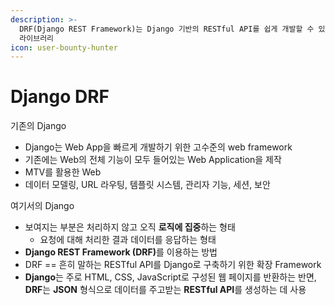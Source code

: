 ```yaml
---
description: >-
  DRF(Django REST Framework)는 Django 기반의 RESTful API를 쉽게 개발할 수 있도록 지원하는 강력하고 유연한
  라이브러리
icon: user-bounty-hunter
---
```


# Django DRF

기존의 Django

* Django는 Web App을 빠르게 개발하기 위한 고수준의 web framework
* 기존에는 Web의 전체 기능이 모두 들어있는 Web Application을 제작
* MTV를 활용한 Web
* 데이터 모델링, URL 라우팅, 템플릿 시스템, 관리자 기능, 세션, 보안

여기서의 Django

* 보여지는 부분은 처리하지 않고 오직 **로직에 집중**하는 형태
  * 요청에 대해 처리한 결과 데이터를 응답하는 형태
* **Django REST Framework (DRF)**&#xB97C; 이용하는 방법
* DRF == 흔히 말하는 RESTful API를 Django로 구축하기 위한 확장 Framework
* **Django**는 주로 HTML, CSS, JavaScript로 구성된 웹 페이지를 반환하는 반면, \
  **DRF**는 **JSON** 형식으로 데이터를 주고받는 **RESTful API**를 생성하는 데 사용













